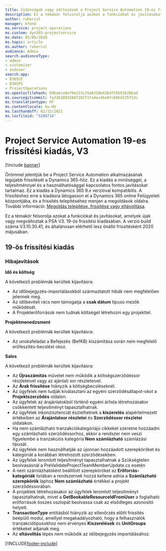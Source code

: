 ```yaml
---
title: Újdonságok vagy változások a Project Service Automation 19-es frissítési kiadásának V3 változatában
description: Ez a témakör felsorolja azokat a funkciókat és javításokat, amelyek elérhetők a Project Service Automation V3. 19-os frissítési kiadásában.
author: ruhercul
manager: kfend
ms.service: project-operations
ms.custom: dyn365-projectservice
ms.date: 05/05/2020
ms.topic: article
ms.author: ruhercul
audience: Admin
search.audienceType:
- admin
- customizer
- enduser
search.app:
- D365CE
- D365PS
- ProjectOperations
ms.openlocfilehash: b9baeca9e79e233c25a6310e426d755b9162bbad
ms.sourcegitcommit: fa32b1893286f20271fa4ec4be8fc68bd135f53c
ms.translationtype: HT
ms.contentlocale: hu-HU
ms.lasthandoff: 02/15/2021
ms.locfileid: "5280716"
---
```

# <a name="project-service-automation-update-release-19-v3"></a>Project Service Automation 19-es frissítési kiadás, V3

[!include [banner](../includes/psa-now-project-operations.md)]

Örömmel jelentjük be a Project Service Automation alkalmazásának legújabb frissítését a Dynamics 365-höz. Ez a kiadás a minőséggel, a teljesítménnyel és a használhatósággal kapcsolatos fontos javításokat tartalmaz. Ez a kiadás a Dynamics 365 9.x verzióval kompatibilis. A frissítéshez erre a kiadásra látogasson el a Dynamics 365 online Felügyeleti központjába, és a frissítés telepítéséhez menjen a megoldások oldalra. További információ: [Megoldás telepítése, frissítése vagy eltávolítása](https://docs.microsoft.com/power-platform/admin/install-remove-preferred-solution).

Ez a témakör felsorolja azokat a funkciókat és javításokat, amelyek újak vagy megváltoztak a PSA V3. 19-ös frissítési kiadásában. A verzió build száma V3.10.30.41, és általánosan elérhető lesz önálló frissítésként 2020 májusában.

## <a name="update-release-19"></a>19-ös frissítési kiadás

### <a name="bug-fixes"></a>Hibajavítások

**Idő és költség**

A következő problémák kerültek kijavításra: 

- Az időbejegyzés-importálásokból származtatott hibák nem megfelelően jelennek meg.
- Az időbeviteli rács nem támogatja a **csak dátum** típusú mezők működését.
- A Projekterőforrások nem tudnak költséget létrehozni egy projekttel.

**Projektmenedzsment**

A következő problémák kerültek kijavításra: 

-  Az unokafeladat a Befejezés (BefKB) kiszámítása során nem megfelelő erőfeszítés-becslést okoz.

**Sales**

A következő problémák kerültek kijavításra: 

- Az **Újraszámítás** művelet nem működik a költségszerződéssor részleteivel vagy az ajánlati sor részleteivel.
- Az **Árak frissítése** hiányzik a költségbecsléseknél.
-  Az ügyfelek nem tudják kiválasztani az egyéni szerződésállapot-okot a **Projektszerződés** oldalon.
- Az ügyfelek az árajánlatokból történő egyéni árlista létrehozásakor csökkentett teljesítményt tapasztalhatnak.
- Az ügyfelek inkonzisztenciát észlelhetnek a **kiszerelés** alapértelmezett értékeiben az **Árajánlatsor részletei** és **Szerződéssor részletei** oldalakon.
- Ha nem számlázható tranzakciókategóriájú cikkeket szeretne hozzáadni egy számlázható szerződéssorhoz, akkor a rendszer nem veszi figyelembe a tranzakciós kategória **Nem számlázható** számlázási típusát.
- Az ügyfelek nem használhatják az újonnan hozzáadott szerepköröket és kategóriát a korábban létrehozott szerződésekben.
- Az ügyfelek leromlott teljesítményt tapasztalhatnak a Szükségtelen beolvasásnál a PreValidateProjectTeamMemberUpdate.cs esetén
- A nem számlázhatóként beállított szerepköröket az **Erőforrás-kategóriák** listában a rendszernek hozzá kellene adnia a **Számlázható szerepkörök** laphoz **Nem számlázható** értékkel a projekt szerződéssorában.
- A projektek létrehozásakor az ügyfelek leromlott teljesítményt tapasztalhatnak, mivel a **GetBookableResourceIdFromUser** a foglalható erőforrások összes oszlopát beolvassa csak az elsődleges azonosító helyett.
- **TransactionType** entitásból hiányzik az ellenőrzés előtti frissítés beépülő modul, amellyel megakadályozható, hogy a felhasználók tranzakciótípusokhoz nem érvényes **Kiszerelések** és **UnitGroups** értékeket adjanak meg.
- Az **eltávolítás** lépés nem működik az időbejegyzés importálásához.


[!INCLUDE[footer-include](../includes/footer-banner.md)]
